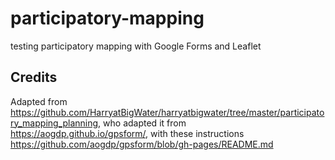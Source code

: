 # participatory-mapping
testing participatory mapping with Google Forms and Leaflet

## Credits
Adapted from https://github.com/HarryatBigWater/harryatbigwater/tree/master/participatory_mapping_planning, who adapted it from https://aogdp.github.io/gpsform/, with these instructions https://github.com/aogdp/gpsform/blob/gh-pages/README.md



